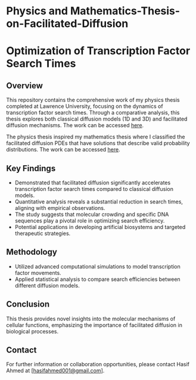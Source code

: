 # Physics and Mathematics-Thesis-on-Facilitated-Diffusion
# Optimization of Transcription Factor Search Times

## Overview
This repository contains the comprehensive work of my physics thesis completed at Lawrence University, focusing on the dynamics of transcription factor search times. Through a comparative analysis, this thesis explores both classical diffusion models (1D and 3D) and facilitated diffusion mechanisms. The work can be accessed [here](https://github.com/hasifnumerics/Physics-Thesis-on-Facilitated-Diffusion/blob/60a77c4e0bbc4efde2f87a0f7694a280c5b6fb3d/Hasif_Ahmed_Physics_Thesis%20(4).pdf).

The physics thesis inspired my mathematics thesis where I classified the facilitated diffusion PDEs that have
solutions that describe valid probability distributions. The work can be accessed [here](https://github.com/hasifnumerics/Physics-Thesis-on-Facilitated-Diffusion/blob/main/Hasif_Ahmed_Mathematics_Thesis.pdf).
## Key Findings
- Demonstrated that facilitated diffusion significantly accelerates transcription factor search times compared to classical diffusion models.
- Quantitative analysis reveals a substantial reduction in search times, aligning with empirical observations.
- The study suggests that molecular crowding and specific DNA sequences play a pivotal role in optimizing search efficiency.
- Potential applications in developing artificial biosystems and targeted therapeutic strategies.

## Methodology
- Utilized advanced computational simulations to model transcription factor movements.
- Applied statistical analysis to compare search efficiencies between different diffusion models.

## Conclusion
This thesis provides novel insights into the molecular mechanisms of cellular functions, emphasizing the importance of facilitated diffusion in biological processes.

## Contact
For further information or collaboration opportunities, please contact Hasif Ahmed at [hasifahmed001@gmail.com].



